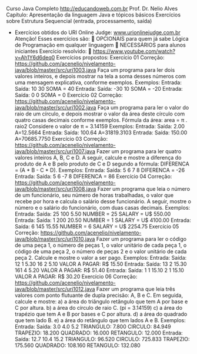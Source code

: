 Curso Java Completo
http://educandoweb.com.br
Prof. Dr. Nelio Alves
Capítulo: Apresentação da linguagem Java e tópicos básicos
Exercícios sobre Estrutura Sequencial (entrada, processamento, saída)
* Exercícios obtidos do URI Online Judge: www.urionlinejudge.com.br
Atenção! Esses exercícios são:
 OPCIONAIS para quem já sabe Lógica de Programação em qualquer linguagem
 NECESSÁRIOS para alunos iniciantes
Exercício resolvido:
 https://www.youtube.com/watch?v=Ah1Y6d6deq0
Exercícios propostos:
Exercício 01
Correção: https://github.com/acenelio/nivelamento-java/blob/master/src/uri1003.java
Faça um programa para ler dois valores inteiros, e depois mostrar na tela a soma desses números com uma
mensagem explicativa, conforme exemplos.
Exemplos:
Entrada: Saída:
10
30
SOMA = 40
Entrada: Saída:
-30
10
SOMA = -20
Entrada: Saída:
0
0
SOMA = 0
Exercício 02
Correção: https://github.com/acenelio/nivelamento-java/blob/master/src/uri1002.java
Faça um programa para ler o valor do raio de um círculo, e depois mostrar o valor da área deste círculo com quatro
casas decimais conforme exemplos.
Fórmula da área: area = π . raio2
Considere o valor de π = 3.14159
Exemplos:
Entrada: Saída:
2.00 A=12.5664
Entrada: Saída:
100.64 A=31819.3103
Entrada: Saída:
150.00 A=70685.7750
Exercício 03
Correção: https://github.com/acenelio/nivelamento-java/blob/master/src/uri1007.java
Fazer um programa para ler quatro valores inteiros A, B, C e D. A seguir, calcule e mostre a diferença do produto
de A e B pelo produto de C e D segundo a fórmula: DIFERENCA = (A * B - C * D).
Exemplos:
Entrada: Saída:
5
6
7
8
DIFERENCA = -26
Entrada: Saída:
5
6
-7
8
DIFERENCA = 86
Exercício 04
Correção: https://github.com/acenelio/nivelamento-java/blob/master/src/uri1008.java
Fazer um programa que leia o número de um funcionário, seu número de horas trabalhadas, o valor que recebe por
hora e calcula o salário desse funcionário. A seguir, mostre o número e o salário do funcionário, com duas casas
decimais.
Exemplos:
Entrada: Saída:
25
100
5.50
NUMBER = 25
SALARY = U$ 550.00
Entrada: Saída:
1
200
20.50
NUMBER = 1
SALARY = U$ 4100.00
Entrada: Saída:
6
145
15.55
NUMBER = 6
SALARY = U$ 2254.75
Exercício 05
Correção: https://github.com/acenelio/nivelamento-java/blob/master/src/uri1010.java
Fazer um programa para ler o código de uma peça 1, o número de peças 1, o valor unitário de cada peça 1, o
código de uma peça 2, o número de peças 2 e o valor unitário de cada peça 2. Calcule e mostre o valor a ser pago.
Exemplos:
Entrada: Saída:
12 1 5.30
16 2 5.10
VALOR A PAGAR: R$ 15.50
Entrada: Saída:
13 2 15.30
161 4 5.20
VALOR A PAGAR: R$ 51.40
Entrada: Saída:
1 1 15.10
2 1 15.10
VALOR A PAGAR: R$ 30.20
Exercício 06
Correção: https://github.com/acenelio/nivelamento-java/blob/master/src/uri1012.java
Fazer um programa que leia três valores com ponto flutuante de dupla precisão: A, B e C. Em seguida, calcule e
mostre:
a) a área do triângulo retângulo que tem A por base e C por altura.
b) a área do círculo de raio C. (pi = 3.14159)
c) a área do trapézio que tem A e B por bases e C por altura.
d) a área do quadrado que tem lado B.
e) a área do retângulo que tem lados A e B.
Exemplos:
Entrada: Saída:
3.0 4.0 5.2 TRIANGULO: 7.800
CIRCULO: 84.949
TRAPEZIO: 18.200
QUADRADO: 16.000
RETANGULO: 12.000
Entrada: Saída:
12.7 10.4 15.2 TRIANGULO: 96.520
CIRCULO: 725.833
TRAPEZIO: 175.560
QUADRADO: 108.160
RETANGULO: 132.080
